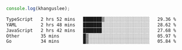 ```js
console.log(khanguslee);
```

<!--START_SECTION:waka-->

```txt
TypeScript   2 hrs 52 mins   ███████▒░░░░░░░░░░░░░░░░░   29.36 %
YAML         2 hrs 48 mins   ███████░░░░░░░░░░░░░░░░░░   28.62 %
JavaScript   2 hrs 42 mins   ███████░░░░░░░░░░░░░░░░░░   27.68 %
Other        35 mins         █▒░░░░░░░░░░░░░░░░░░░░░░░   05.97 %
Go           34 mins         █▒░░░░░░░░░░░░░░░░░░░░░░░   05.84 %
```

<!--END_SECTION:waka-->

<!--
**khanguslee/khanguslee** is a ✨ _special_ ✨ repository because its `README.md` (this file) appears on your GitHub profile.

Here are some ideas to get you started:

- 🔭 I’m currently working on ...
- 🌱 I’m currently learning ...
- 👯 I’m looking to collaborate on ...
- 🤔 I’m looking for help with ...
- 💬 Ask me about ...
- 📫 How to reach me: ...
- 😄 Pronouns: ...
- ⚡ Fun fact: ...
-->
